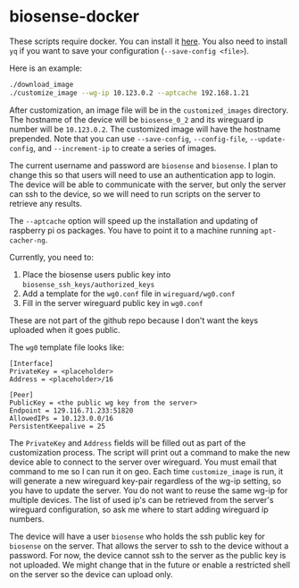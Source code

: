 # biosense-docker

These scripts require docker. You can install it [here](https://docs.docker.com/engine/install/). You also need to install `yq` if you want to save your configuration (`--save-config <file>`).

Here is an example:

```bash
./download_image 
./customize_image --wg-ip 10.123.0.2 --aptcache 192.168.1.21 
```

After customization, an image file will be in the `customized_images` directory. The hostname of the device will be `biosense_0_2` and its wireguard ip number will be `10.123.0.2`. The customized image will have the hostname prepended. Note that you can use `--save-config`, `--config-file`, `--update-config`, and `--increment-ip` to create a series of images.

The current username and password are `biosense` and `biosense`. I plan to change this so that users will need to use an authentication app to login. The device will be able to communicate with the server, but only the server can ssh to the device, so we will need to run scripts on the server to retrieve any results.

The `--aptcache` option will speed up the installation and updating of raspberry pi os packages. You have to point it to a machine running `apt-cacher-ng`.

Currently, you need to:

1. Place the biosense users public key into `biosense_ssh_keys/authorized_keys`
1. Add a template for the `wg0.conf` file in `wireguard/wg0.conf`
1. Fill in the server wireguard public key in `wg0.conf`

These are not part of the github repo because I don't want the keys uploaded when it goes public.

The `wg0` template file looks like:

```
[Interface]
PrivateKey = <placeholder>
Address = <placeholder>/16

[Peer]
PublicKey = <the public wg key from the server>
Endpoint = 129.116.71.233:51820
AllowedIPs = 10.123.0.0/16
PersistentKeepalive = 25
```

The `PrivateKey` and `Address` fields will be filled out as part of the customization process. The script will print out a command to make the new device able to connect to the server over wireguard. You must email that command to me so I can run it on geo. Each time `customize_image` is run, it will generate a new wireguard key-pair regardless of the wg-ip setting, so you have to update the server. You do not want to reuse the same wg-ip for multiple devices. The list of used ip's can be retrieved from the server's wireguard configuration, so ask me where to start adding wireguard ip numbers. 

The device will have a user `biosense` who holds the ssh public key for `biosense` on the server. That allows the server to ssh to the device without a password. For now, the device cannot ssh to the server as the public key is not uploaded. We might change that in the future or enable a restricted shell on the server so the device can upload only.


